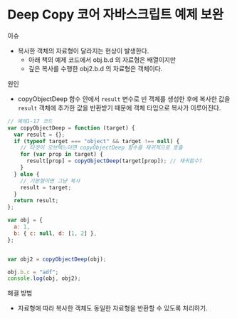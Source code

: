# Deep Copy 코어 자바스크립트 예제 보완

이슈
- 복사한 객체의 자료형이 달라지는 현상이 발생한다.
  - 아래 책의 예제 코드에서 obj.b.d 의 자료형은 배열이지만
  - 깊은 복사를 수행한 obj2.b.d 의 자료형은 객체이다.

원인
- copyObjectDeep 함수 안에서 `result` 변수로 빈 객체를 생성한 후에 복사한 값을 `result` 객체에 추가한 값을 반환받기 때문에 객체 타입으로 복사가 이루어진다.


```js
// 예제1-17 코드
var copyObjectDeep = function (target) {
  var result = {};
  if (typeof target === "object" && target !== null) {
    // 타겟이 오브텍느이면 copyObjectDeep 함수를 재귀적으로 호출
    for (var prop in target) {
      result[prop] = copyObjectDeep(target[prop]); // 재귀함수?
    }
  } else {
    // 기본형이면 그냥 복사
    result = target;
  }
  return result;
};

var obj = {
  a: 1,
  b: { c: null, d: [1, 2] },
};


var obj2 = copyObjectDeep(obj);

obj.b.c = "adf";
console.log(obj, obj2);
```

해결 방법
- 자료형에 따라 복사한 객체도 동일한 자료형을 반환할 수 있도록 처리하기.
